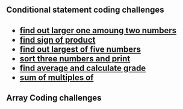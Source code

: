 <h2>Conditional statement coding challenges<h2>

- [find out larger one amoung two numbers](./conditional%20statement/find%20out%20larger%20one%20amoung%20two%20number/index.js)
- [find sign of product](./conditional%20statement/find%20sign%20of%20product/index.js)
- [find out largest of five numbers](./conditional%20statement/largest%20of%20five%20numbers/index.js)
- [sort three numbers and print](./conditional%20statement/sort%20three%20numbers%20and%20print/index.js)
- [find average and calculate grade](./conditional%20statement/find%20avg%20and%20grade/index.js)
- [sum of multiples of ](./conditional%20statement/sum%20of%20multiples%20of/index.js)

<h2>Array Coding challenges<h2>
